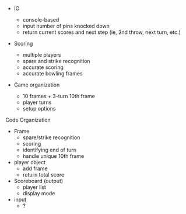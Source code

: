 * IO 
  * console-based
  * input number of pins knocked down
  * return current scores and next step (ie, 2nd throw, next turn, etc.)

* Scoring
  * multiple players
  * spare and strike recognition
  * accurate scoring
  * accurate bowling frames

* Game organization
  * 10 frames + 3-turn 10th frame
  * player turns
  * setup options

Code Organization
* Frame
  * spare/strike recognition
  * scoring
  * identifying end of turn
  * handle unique 10th frame
* player object
  * add frame
  * return total score
* Scoreboard (output)
  * player list
  * display mode
* input
  * ?